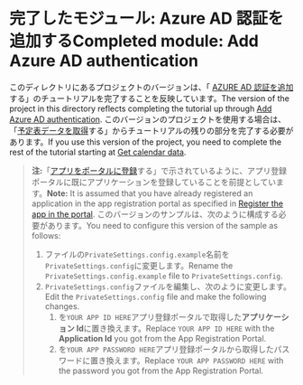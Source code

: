 # <a name="completed-module-add-azure-ad-authentication"></a><span data-ttu-id="ed5a2-101">完了したモジュール: Azure AD 認証を追加する</span><span class="sxs-lookup"><span data-stu-id="ed5a2-101">Completed module: Add Azure AD authentication</span></span>

<span data-ttu-id="ed5a2-102">このディレクトリにあるプロジェクトのバージョンは、「 [AZURE AD 認証を追加](https://docs.microsoft.com/graph/tutorials/aspnet?tutorial-step=3)する」のチュートリアルを完了することを反映しています。</span><span class="sxs-lookup"><span data-stu-id="ed5a2-102">The version of the project in this directory reflects completing the tutorial up through [Add Azure AD authentication](https://docs.microsoft.com/graph/tutorials/aspnet?tutorial-step=3).</span></span> <span data-ttu-id="ed5a2-103">このバージョンのプロジェクトを使用する場合は、「[予定表データを取得](https://docs.microsoft.com/graph/tutorials/aspnet?tutorial-step=4)する」からチュートリアルの残りの部分を完了する必要があります。</span><span class="sxs-lookup"><span data-stu-id="ed5a2-103">If you use this version of the project, you need to complete the rest of the tutorial starting at [Get calendar data](https://docs.microsoft.com/graph/tutorials/aspnet?tutorial-step=4).</span></span>

> <span data-ttu-id="ed5a2-104">**注:**「[アプリをポータルに登録](https://docs.microsoft.com/graph/tutorials/aspnet?tutorial-step=2)する」で示されているように、アプリ登録ポータルに既にアプリケーションを登録していることを前提としています。</span><span class="sxs-lookup"><span data-stu-id="ed5a2-104">**Note:** It is assumed that you have already registered an application in the app registration portal as specified in [Register the app in the portal](https://docs.microsoft.com/graph/tutorials/aspnet?tutorial-step=2).</span></span> <span data-ttu-id="ed5a2-105">このバージョンのサンプルは、次のように構成する必要があります。</span><span class="sxs-lookup"><span data-stu-id="ed5a2-105">You need to configure this version of the sample as follows:</span></span>
>
> 1. <span data-ttu-id="ed5a2-106">ファイルの`PrivateSettings.config.example`名前を`PrivateSettings.config`に変更します。</span><span class="sxs-lookup"><span data-stu-id="ed5a2-106">Rename the `PrivateSettings.config.example` file to `PrivateSettings.config`.</span></span>
> 1. <span data-ttu-id="ed5a2-107">`PrivateSettings.config`ファイルを編集し、次のように変更します。</span><span class="sxs-lookup"><span data-stu-id="ed5a2-107">Edit the `PrivateSettings.config` file and make the following changes.</span></span>
>     1. <span data-ttu-id="ed5a2-108">を`YOUR APP ID HERE`アプリ登録ポータルで取得した**アプリケーション Id**に置き換えます。</span><span class="sxs-lookup"><span data-stu-id="ed5a2-108">Replace `YOUR APP ID HERE` with the **Application Id** you got from the App Registration Portal.</span></span>
>     1. <span data-ttu-id="ed5a2-109">を`YOUR APP PASSWORD HERE`アプリ登録ポータルから取得したパスワードに置き換えます。</span><span class="sxs-lookup"><span data-stu-id="ed5a2-109">Replace `YOUR APP PASSWORD HERE` with the password you got from the App Registration Portal.</span></span>
